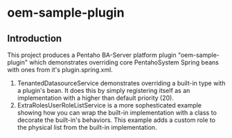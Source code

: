 # oem-sample-plugin

## Introduction
This project produces a Pentaho BA-Server platform plugin "oem-sample-plugin" which demonstrates overriding
core PentahoSystem Spring beans with ones from it's plugin.spring.xml.

1. TenantedDatasourceService demonstrates overriding a built-in type with a plugin's bean. It does this by simply
registering itself as an implementation with a higher than default priority (20).
2. ExtraRolesUserRoleListService is a more sophesticated example showing how you can wrap the built-in implementation with
a class to decorate the built-in's behaviors. This example adds a custom role to the physical list from the built-in
implementation.
